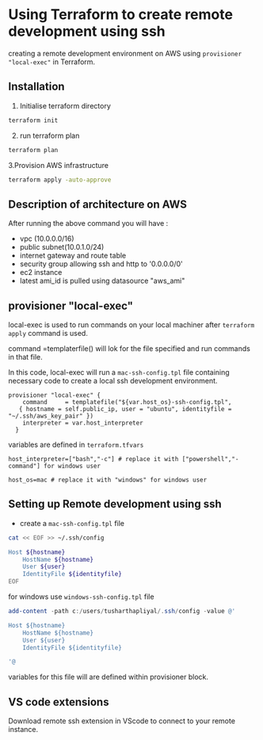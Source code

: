 # Using Terraform to create remote development using ssh

creating a remote development environment on AWS using ```provisioner "local-exec"``` in Terraform.

## Installation
1. Initialise terraform directory

```bash
terraform init
```
2. run terraform plan

```bash
terraform plan
```
3.Provision AWS infrastructure

```bash
terraform apply -auto-approve
```
## Description of architecture on AWS
After running the above command you will have :
- vpc (10.0.0.0/16)
- public subnet(10.0.1.0/24)
- internet gateway and route table 
- security group allowing ssh and http to '0.0.0.0/0'
- ec2 instance
- latest ami_id is pulled using datasource "aws_ami"

## provisioner "local-exec"
local-exec is used to run commands on your local machiner after ``terraform apply`` command is used.

 command =templaterfile() will lok for the file specified and run commands in that file.

In this code, local-exec will run a ``mac-ssh-config.tpl`` file containing necessary code to create a local ssh development environment.

```hcl
provisioner "local-exec" {
    command     = templatefile("${var.host_os}-ssh-config.tpl", 
   { hostname = self.public_ip, user = "ubuntu", identityfile = "~/.ssh/aws_key_pair" })
    interpreter = var.host_interpreter
  }
```
variables are defined in ``terraform.tfvars``
```hcl
host_interpreter=["bash","-c"] # replace it with ["powershell","-command"] for windows user

host_os=mac # replace it with "windows" for windows user
```
## Setting up Remote development using ssh
 - create a ``mac-ssh-config.tpl`` file
```bash
cat << EOF >> ~/.ssh/config

Host ${hostname}
    HostName ${hostname}
    User ${user}
    IdentityFile ${identityfile}
EOF
```

for windows use ```windows-ssh-config.tpl``` file
```powershell
add-content -path c:/users/tusharthapliyal/.ssh/config -value @'

Host ${hostname}
    HostName ${hostname}
    User ${user}
    IdentityFile ${identityfile}

'@
```
variables for this file will are defined within provisioner block.

## VS code extensions
Download remote ssh extension in VScode to connect to your remote instance.

